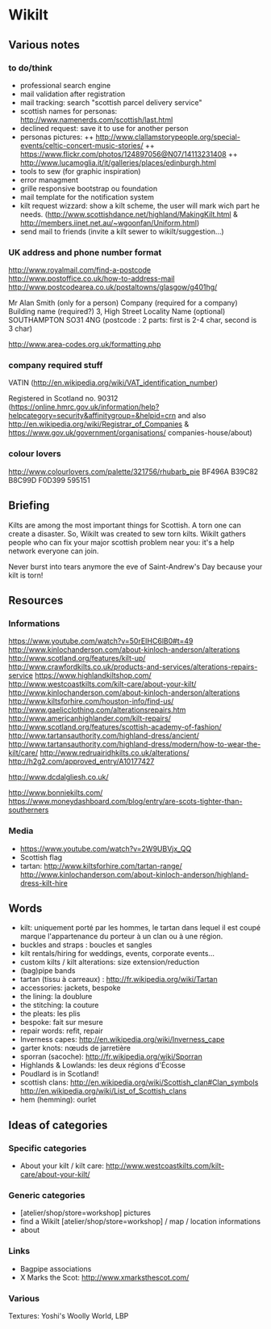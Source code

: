 # Wikilt

## Various notes

### to do/think

+ professional search engine
+ mail validation after registration
+ mail tracking: search "scottish parcel delivery service"
+ scottish names for personas: http://www.namenerds.com/scottish/last.html
+ declined request: save it to use for another person
+ personas pictures:
++ http://www.clallamstorypeople.org/special-events/celtic-concert-music-stories/
++ https://www.flickr.com/photos/124897056@N07/14113231408
++ http://www.lucamoglia.it/it/galleries/places/edinburgh.html
+ tools to sew (for graphic inspiration)
+ error managment
+ grille responsive bootstrap ou foundation
+ mail template for the notification system
+ kilt request wizzard: show a kilt scheme, the user will mark wich part he needs. (http://www.scottishdance.net/highland/MakingKilt.html & http://members.iinet.net.au/~wgoonfan/Uniform.html)
+ send mail to friends (invite a kilt sewer to wikilt/suggestion…)

### UK address and phone number format

http://www.royalmail.com/find-a-postcode
http://www.postoffice.co.uk/how-to-address-mail
http://www.postcodearea.co.uk/postaltowns/glasgow/g401hg/

Mr Alan Smith (only for a person)
Company (required for a company)
Building name (required?)
3, High Street
Locality Name (optional)
SOUTHAMPTON
SO31 4NG (postcode : 2 parts: first is 2-4 char, second is 3 char)

http://www.area-codes.org.uk/formatting.php

### company required stuff

VATIN (http://en.wikipedia.org/wiki/VAT_identification_number)

Registered in Scotland no. 90312 (https://online.hmrc.gov.uk/information/help?helpcategory=security&affinitygroup=&helpid=crn and also http://en.wikipedia.org/wiki/Registrar_of_Companies & https://www.gov.uk/government/organisations/
companies-house/about)

### colour lovers

http://www.colourlovers.com/palette/321756/rhubarb_pie
BF496A	B39C82	B8C99D	F0D399	595151

## Briefing

Kilts are among the most important things for Scottish. A torn one can create a disaster. So, Wikilt was created to sew torn kilts. Wikilt gathers people who can fix your major scottish problem near you: it's a help network everyone can join.

Never burst into tears anymore the eve of Saint-Andrew's Day because your kilt is torn!

## Resources

### Informations

https://www.youtube.com/watch?v=50rEIHC6lB0#t=49
http://www.kinlochanderson.com/about-kinloch-anderson/alterations
http://www.scotland.org/features/kilt-up/
http://www.crawfordkilts.co.uk/products-and-services/alterations-repairs-service
https://www.highlandkiltshop.com/
http://www.westcoastkilts.com/kilt-care/about-your-kilt/
http://www.kinlochanderson.com/about-kinloch-anderson/alterations
http://www.kiltsforhire.com/houston-info/find-us/
http://www.gaelicclothing.com/alterationsrepairs.htm
http://www.americanhighlander.com/kilt-repairs/
http://www.scotland.org/features/scottish-academy-of-fashion/
http://www.tartansauthority.com/highland-dress/ancient/
http://www.tartansauthority.com/highland-dress/modern/how-to-wear-the-kilt/care/
http://www.redruairidhkilts.co.uk/alterations/
http://h2g2.com/approved_entry/A10177427

http://www.dcdalgliesh.co.uk/

http://www.bonniekilts.com/
https://www.moneydashboard.com/blog/entry/are-scots-tighter-than-southerners

### Media

+ https://www.youtube.com/watch?v=2W9UBVjx_QQ
+ Scottish flag
+ tartan: http://www.kiltsforhire.com/tartan-range/ http://www.kinlochanderson.com/about-kinloch-anderson/highland-dress-kilt-hire

## Words

+ kilt: uniquement porté par les hommes, le tartan dans lequel il est coupé marque l'appartenance du porteur à un clan ou à une région.
+ buckles and straps : boucles et sangles
+ kilt rentals/hiring for weddings, events, corporate events…
+ custom kilts / kilt alterations: size extension/reduction
+ (bag)pipe bands
+ tartan (tissu à carreaux) : http://fr.wikipedia.org/wiki/Tartan
+ accessories: jackets, bespoke
+ the lining: la doublure
+ the stitching: la couture
+ the pleats: les plis
+ bespoke: fait sur mesure
+ repair words: refit, repair
+ Inverness capes: http://en.wikipedia.org/wiki/Inverness_cape
+ garter knots: nœuds de jarretière
+ sporran (sacoche): http://fr.wikipedia.org/wiki/Sporran
+ Highlands & Lowlands: les deux régions d'Écosse
+ Poudlard is in Scotland!
+ scottish clans: http://en.wikipedia.org/wiki/Scottish_clan#Clan_symbols http://en.wikipedia.org/wiki/List_of_Scottish_clans
+ hem (hemming): ourlet

## Ideas of categories

### Specific categories

+ About your kilt / kilt care: http://www.westcoastkilts.com/kilt-care/about-your-kilt/

### Generic categories

+ [atelier/shop/store=workshop] pictures
+ find a Wikilt [atelier/shop/store=workshop] / map / location informations
+ about

### Links

+ Bagpipe associations
+ X Marks the Scot: http://www.xmarksthescot.com/

### Various

Textures: Yoshi's Woolly World, LBP